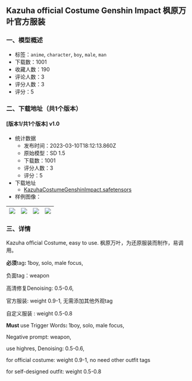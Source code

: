 ## Kazuha official Costume Genshin Impact 枫原万叶官方服装
### 一、模型概述

- 标签：`anime`, `character`, `boy`, `male`, `man`
- 下载数：1001
- 收藏人数：190
- 评论人数：3
- 评分人数：3
- 评分：5

### 二、下载地址（共1个版本）

#### [版本1/共1个版本] v1.0

- 统计数据
  - 发布时间：2023-03-10T18:12:13.860Z
  - 原始模型：SD 1.5
  - 下载数：1001
  - 评分人数：3
  - 评分：5
- 下载地址
  - [KazuhaCostumeGenshinImpact.safetensors](https://civitai.com/api/download/models/21253)
- 样例图像：

| <img src="https://image.civitai.com/xG1nkqKTMzGDvpLrqFT7WA/80fb92fb-56d6-4ac5-c91c-f8e3d0d4a400/width=450/225326.jpeg" /> | <img src="https://image.civitai.com/xG1nkqKTMzGDvpLrqFT7WA/91087f83-36f0-48bf-2285-64571cb27900/width=450/225330.jpeg" /> | <img src="https://image.civitai.com/xG1nkqKTMzGDvpLrqFT7WA/5a2d1cc9-c66d-4f4f-9fec-8fa542fdb200/width=450/225329.jpeg" /> | <img src="https://image.civitai.com/xG1nkqKTMzGDvpLrqFT7WA/b389ed80-612c-49fc-0d07-b1d38e30a900/width=450/225328.jpeg" /> |
| ---- | ---- | ---- | ---- |


### 三、详情
<p>Kazuha official Costume, easy to use. 枫原万叶，为还原服装而制作，易调用。</p><p><strong>必须</strong>tag<strong>: </strong>1boy, solo, male focus,</p><p>负面tag：weapon</p><p>高清修复Denoising: 0.5-0.6,</p><p>官方服装: weight 0.9-1, 无需添加其他外观tag</p><p>自定义服装 : weight 0.5-0.8 </p><p><strong>Must </strong>use Trigger Words<strong>: </strong>1boy, solo, male focus,</p><p>Negative prompt: weapon,</p><p>use highres, Denoising: 0.5-0.6,</p><p>for official costume: weight 0.9-1, no need other outfit tags</p><p>for self-designed outfit: weight 0.5-0.8</p><p></p><p></p><p></p>